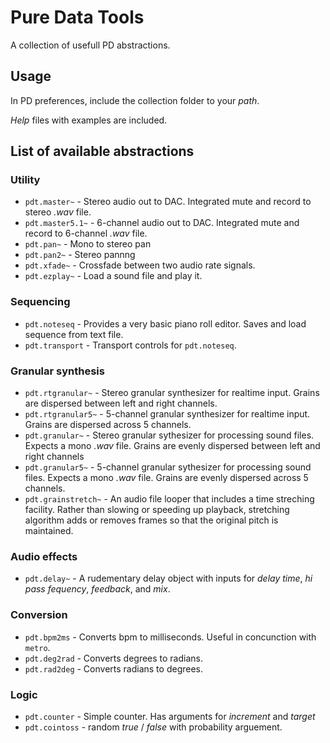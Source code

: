 # Pure Data Tools

A collection of usefull PD abstractions.

## Usage

In PD preferences, include the collection folder to your *path*.

*Help* files with examples are included.

## List of available abstractions

### Utility

- `pdt.master~` - Stereo audio out to DAC. Integrated mute and record to stereo *.wav* file.
- `pdt.master5.1~` - 6-channel audio out to DAC. Integrated mute and record to 6-channel *.wav* file.
- `pdt.pan~` - Mono to stereo pan
- `pdt.pan2~` - Stereo pannng
- `pdt.xfade~` - Crossfade between two audio rate signals.
- `pdt.ezplay~` - Load a sound file and play it.

### Sequencing

- `pdt.noteseq` - Provides a very basic piano roll editor. Saves and load sequence from text file.
- `pdt.transport` - Transport controls for `pdt.noteseq`.

### Granular synthesis

- `pdt.rtgranular~` - Stereo granular synthesizer for realtime input. Grains are dispersed between left and right channels.
- `pdt.rtgranular5~` - 5-channel granular synthesizer for realtime input. Grains are dispersed across 5 channels.
- `pdt.granular~` - Stereo granular sythesizer for processing sound files. Expects a mono *.wav* file. Grains are evenly dispersed between left and right channels
- `pdt.granular5~` - 5-channel granular sythesizer for processing sound files. Expects a mono *.wav* file. Grains are evenly dispersed across 5 channels.
- `pdt.grainstretch~` - An audio file looper that includes a time streching facility. Rather than slowing or speeding up playback, stretching algorithm adds or removes frames so that the original pitch is maintained.

### Audio effects

- `pdt.delay~` - A rudementary delay object with inputs for *delay time*, *hi pass fequency*, *feedback*, and *mix*.

### Conversion

- `pdt.bpm2ms` - Converts bpm to milliseconds. Useful in concunction with `metro`.
- `pdt.deg2rad` - Converts degrees to radians.
- `pdt.rad2deg` - Converts radians to degrees.

### Logic

- `pdt.counter` - Simple counter. Has arguments for *increment* and *target*
- `pdt.cointoss` - random *true* / *false* with probability arguement.
